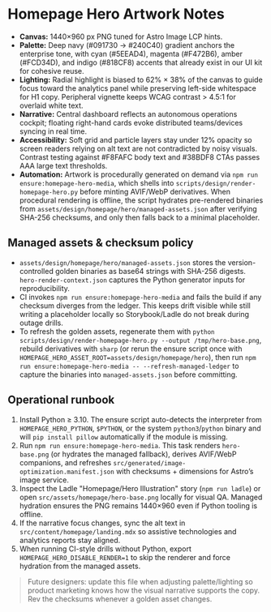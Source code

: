# Homepage Hero Artwork Notes

- **Canvas:** 1440×960 px PNG tuned for Astro Image LCP hints.
- **Palette:** Deep navy (#091730 → #240C40) gradient anchors the enterprise tone, with cyan (#5EEAD4), magenta (#F472B6), amber (#FCD34D), and indigo (#818CF8) accents that already exist in our UI kit for cohesive reuse.
- **Lighting:** Radial highlight is biased to 62% × 38% of the canvas to guide focus toward the analytics panel while preserving left-side whitespace for H1 copy. Peripheral vignette keeps WCAG contrast > 4.5:1 for overlaid white text.
- **Narrative:** Central dashboard reflects an autonomous operations cockpit; floating right-hand cards evoke distributed teams/devices syncing in real time.
- **Accessibility:** Soft grid and particle layers stay under 12% opacity so screen readers relying on alt text are not contradicted by noisy visuals. Contrast testing against #F8FAFC body text and #38BDF8 CTAs passes AAA large text thresholds.
- **Automation:** Artwork is procedurally generated on demand via `npm run ensure:homepage-hero-media`, which shells into `scripts/design/render-homepage-hero.py` before minting AVIF/WebP derivatives. When procedural rendering is offline, the script hydrates pre-rendered binaries from `assets/design/homepage/hero/managed-assets.json` after verifying SHA-256 checksums, and only then falls back to a minimal placeholder.

## Managed assets & checksum policy

- `assets/design/homepage/hero/managed-assets.json` stores the version-controlled golden binaries as base64 strings with SHA-256 digests. `hero-render-context.json` captures the Python generator inputs for reproducibility.
- CI invokes `npm run ensure:homepage-hero-media` and fails the build if any checksum diverges from the ledger. This keeps drift visible while still writing a placeholder locally so Storybook/Ladle do not break during outage drills.
- To refresh the golden assets, regenerate them with `python scripts/design/render-homepage-hero.py --output /tmp/hero-base.png`, rebuild derivatives with `sharp` (or rerun the ensure script once with `HOMEPAGE_HERO_ASSET_ROOT=assets/design/homepage/hero`), then run `npm run ensure:homepage-hero-media -- --refresh-managed-ledger` to capture the binaries into `managed-assets.json` before committing.

## Operational runbook

1. Install Python ≥ 3.10. The ensure script auto-detects the interpreter from `HOMEPAGE_HERO_PYTHON`, `$PYTHON`, or the system `python3`/`python` binary and will `pip install pillow` automatically if the module is missing.
2. Run `npm run ensure:homepage-hero-media`. This task renders `hero-base.png` (or hydrates the managed fallback), derives AVIF/WebP companions, and refreshes `src/generated/image-optimization.manifest.json` with checksums + dimensions for Astro’s image service.
3. Inspect the Ladle "Homepage/Hero Illustration" story (`npm run ladle`) or open `src/assets/homepage/hero-base.png` locally for visual QA. Managed hydration ensures the PNG remains 1440×960 even if Python tooling is offline.
4. If the narrative focus changes, sync the alt text in `src/content/homepage/landing.mdx` so assistive technologies and analytics reports stay aligned.
5. When running CI-style drills without Python, export `HOMEPAGE_HERO_DISABLE_RENDER=1` to skip the renderer and force hydration from the managed assets.

> Future designers: update this file when adjusting palette/lighting so product marketing knows how the visual narrative supports the copy. Rev the checksums whenever a golden asset changes.
